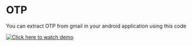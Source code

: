 # OTP
You can extract OTP from gmail in your android application using this code

[![Click here to watch demo](https://www.youtube.com/watch?v=KVXqjV8aPLk/0.jpg)](https://youtu.be/KVXqjV8aPLk)
